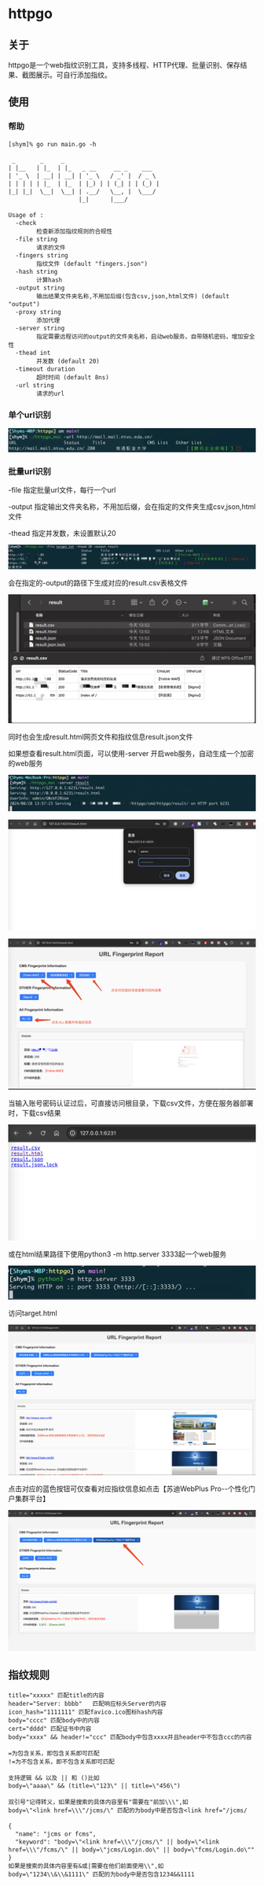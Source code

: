 # httpgo

## 关于
httpgo是一个web指纹识别工具，支持多线程、HTTP代理、批量识别、保存结果、截图展示。可自行添加指纹。

## 使用
### 帮助
```
[shym]% go run main.go -h

 _       _     _
| |__   | |_  | |_   _ __     __ _    ___
| '_ \  | __| | __| | '_ \   / _' |  / _ \
| | | | | |_  | |_  | |_) | | (_| | | (_) |
|_| |_|  \__|  \__| | .__/   \__, |  \___/
                    |_|      |___/

Usage of :
  -check
    	检查新添加指纹规则的合规性
  -file string
    	请求的文件
  -fingers string
    	指纹文件 (default "fingers.json")
  -hash string
    	计算hash
  -output string
    	输出结果文件夹名称,不用加后缀(包含csv,json,html文件) (default "output")
  -proxy string
    	添加代理
  -server string
    	指定需要远程访问的output的文件夹名称，启动web服务，自带随机密码，增加安全性
  -thead int
    	并发数 (default 20)
  -timeout duration
    	超时时间 (default 8ns)
  -url string
    	请求的url
```
### 单个url识别
![image-20240815115840552](README.assets/image-20240815115840552.png)

### 批量url识别
-file 指定批量url文件，每行一个url

-output 指定输出文件夹名称，不用加后缀，会在指定的文件夹生成csv,json,html文件

-thead 指定并发数，未设置默认20

![image-20240828135258064](README.assets/image-20240828135258064.png)

会在指定的-output的路径下生成对应的result.csv表格文件

![image-20240828135511437](README.assets/image-20240828135511437.png)

同时也会生成result.html网页文件和指纹信息result.json文件

如果想查看result.html页面，可以使用-server 开启web服务，自动生成一个加密的web服务

![image-20240828135747673](README.assets/image-20240828135747673.png)

![image-20240828135942331](README.assets/image-20240828135942331.png)

![image-20240828140106825](README.assets/image-20240828140106825.png)

当输入账号密码认证过后，可直接访问根目录，下载csv文件，方便在服务器部署时，下载csv结果

![image-20240828140231253](README.assets/image-20240828140231253.png)



或在html结果路径下使用python3 -m http.server 3333起一个web服务

![image-20240815120249467](README.assets/image-20240815120249467.png)

访问target.html

![image-20240815120309736](README.assets/image-20240815120309736.png)

点击对应的蓝色按钮可仅查看对应指纹信息如点击【苏迪WebPlus Pro--个性化门户集群平台】

![image-20240815120332257](README.assets/image-20240815120332257.png)




## 指纹规则

~~~
title="xxxxx" 匹配title的内容
header="Server: bbbb"	匹配响应标头Server的内容
icon_hash="1111111"	匹配favico.ico图标hash内容
body="cccc"	匹配body中的内容
cert="dddd"	匹配证书中内容
body="xxxx" && header!="ccc" 匹配body中包含xxxx并且header中不包含ccc的内容

=为包含关系，即包含关系即可匹配
!=为不包含关系，即不包含关系即可匹配

支持逻辑 && 以及 || 和 ()比如
body=\"aaaa\" && (title=\"123\" || title=\"456\")

双引号"记得转义，如果是搜索的具体内容里有"需要在"前加\\\",如
body=\"<link href=\\\"/jcms/\" 匹配的为body中是否包含<link href="/jcms/

{
  "name": "jcms or fcms",
  "keyword": "body=\"<link href=\\\"/jcms/\" || body=\"<link href=\\\"/fcms/\" || body=\"jcms/Login.do\" || body=\"fcms/Login.do\""
}
如果是搜索的具体内容里有&或|需要在他们前面使用\\",如
body=\"1234\\&\\&1111\" 匹配的为body中是否包含1234&&1111
~~~



